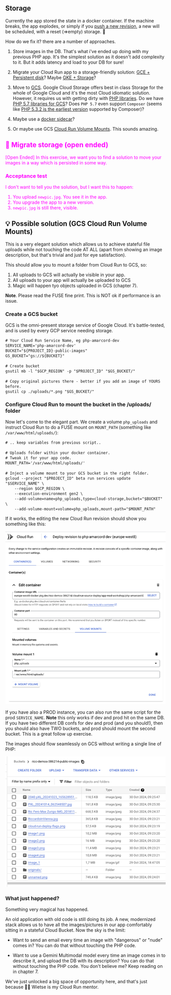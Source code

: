 
## Storage

Currently the app stored the state in a docker container.
If the machine breaks, the app explodes, or simply if you [push a new revision](https://cloud.google.com/run/docs/deploying#revision), a new will be scheduled, with a reset (=>empty) storage. 🙈

How do we fix it? there are a number of approaches.

1. Store images in the DB. That's what i've ended up doing with my previous PHP app. It's the simplest solution as it doesn't add complexity to it. But it adds latency and load to your DB for sure!

1. Migrate your Cloud Run app to a storage-friendly solution: [GCE + Persistent disk](https://cloud.google.com/persistent-disk?hl=en)? Maybe [GKE + Storage](https://cloud.google.com/kubernetes-engine/docs/concepts/storage-overview)?

1. Move to [GCS](https://cloud.google.com/storage?hl=it). Google Cloud Storage offers best in class Storage for the whole of Google Cloud and it's the most Cloud idiomatic solution. However, it requires us with getting dirty with [PHP libraries](https://github.com/googleapis/google-cloud-php). Do we have [PHP 5.7 libraries for GCS](https://cloud.google.com/php/docs/reference/cloud-storage/latest)? Does `PHP 5.7` even support `Composer` (seems like [PHP 5.3.2 is the earliest version](https://getcomposer.org/doc/00-intro.md) supported by Composer)?

1. Maybe use a [docker sidecar](https://cloud.google.com/run/docs/deploying#sidecars)?

1. Or maybe use GCS [Cloud Run Volume Mounts](https://cloud.google.com/blog/products/serverless/introducing-cloud-run-volume-mounts). This sounds amazing.

<div style="color: magenta">

## 🤔 Migrate storage (open ended)

[Open Ended]
In this exercise, we want you to find a solution to move your images in a way which is persisted in some way.


### Acceptance test

I don't want to tell you the solution, but I want this to happen:

1. You upload `newpic.jpg`. You see it in the app.
2. You upgrade the app to a new version.
3. `newpic.jpg` is still there, visible.

</div>

## 💡 Possible solution (GCS Cloud Run Volume Mounts)

This is a very elegant solution which allows us to achieve stateful file uploads while not touching the code AT ALL (apart from showing an image description, but that's trivial and just for eye satisfaction).

This should allow you to mount a folder from Cloud Run to GCS, so:

1. All uploads to GCS will actually be visible in your app.
1. All uploads to your app will actually be uploaded to GCS
1. Magic will happen tyo objects uploaded in GCS (chapter 7).

**Note**. Please read the FUSE fine print. This is NOT ok if performance is an issue.

### Create a GCS bucket

GCS is the omni-present storage service of Google Cloud. It's battle-tested, and is used by every GCP service needing storage.

```
# Your Cloud Run Service Name, eg php-amarcord-dev
SERVICE_NAME='php-amarcord-dev'
BUCKET="${PROJECT_ID}-public-images"
GS_BUCKET="gs://${BUCKET}"

# Create bucket
gsutil mb -l "$GCP_REGION" -p "$PROJECT_ID" "$GS_BUCKET/"

# Copy original pictures there - better if you add an image of YOURS before.
gsutil cp ./uploads/*.png "$GS_BUCKET/"
```

### Configure Cloud Run to mount the bucket in the /uploads/ folder

Now let's come to the elegant part. We create a volume `php_uploads` and instruct Cloud Run
to do a FUSE mount on `MOUNT_PATH` (something like `/var/www/html/uploads/`):

```
# .. keep variables from previous script..

# Uploads folder within your docker container.
# Tweak it for your app code.
MOUNT_PATH='/var/www/html/uploads/'

# Inject a volume mount to your GCS bucket in the right folder.
gcloud --project "$PROJECT_ID" beta run services update "$SERVICE_NAME" \
    --region $GCP_REGION \
    --execution-environment gen2 \
    --add-volume=name=php_uploads,type=cloud-storage,bucket="$BUCKET"  \
    --add-volume-mount=volume=php_uploads,mount-path="$MOUNT_PATH"
```

If it works, the editing the new Cloud Run revision should show you something like this:

![Cloud Run succesfully added Volume mount from GCS](image.png)

If you have also a PROD instance, you can also run the same script for the prod `SERVICE_NAME`. **Note** this only works if dev and prod hit on the same DB. If you have two different DB confs for dev and prod (and you should!), then you should also have TWO buckets, and prod should mount the second bucket. This is a great follow up exercise.

The images should flow seamlessly on GCS without writing a single line of PHP:

![GCS bucket sample images](image-1.png)

### What just happened?

Something very magical has happened.

An old application with old code is still doing its job.
A new, modernized stack allows us to have all the images/pictures in our app comfortably sitting in a stateful Cloud Bucket. Now the sky is the limit:

* Want to send an email every time an image with "dangerous" or "nude" comes in? You can do that without touching the PHP code.

* Want to use a Gemini Multimodal model every time an image comes in to describe it, and upload the DB with its description? You can do that without touching the PHP code. You don't believe me? Keep reading on in chapter 7.

We've just unlocked a big space of opportunity here, and that's just because 👨‍🏫 Wietse is my Cloud Run mentor.
